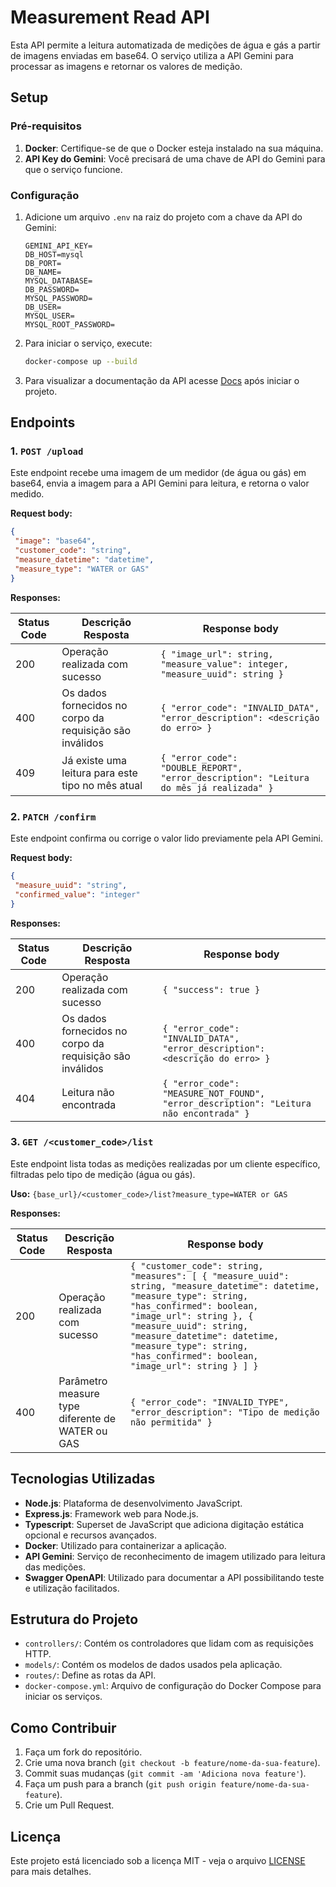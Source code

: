 # Measurement Read API

Esta API permite a leitura automatizada de medições de água e gás a partir de imagens enviadas em base64. O serviço utiliza a API Gemini para processar as imagens e retornar os valores de medição. 

## Setup

### Pré-requisitos
1. **Docker**: Certifique-se de que o Docker esteja instalado na sua máquina.
2. **API Key do Gemini**: Você precisará de uma chave de API do Gemini para que o serviço funcione.

### Configuração

1. Adicione um arquivo `.env` na raiz do projeto com a chave da API do Gemini:
    ```
    GEMINI_API_KEY=
    DB_HOST=mysql
    DB_PORT=
    DB_NAME=
    MYSQL_DATABASE=
    DB_PASSWORD=
    MYSQL_PASSWORD=
    DB_USER=
    MYSQL_USER=
    MYSQL_ROOT_PASSWORD=
    ```

2. Para iniciar o serviço, execute:
    ```bash
    docker-compose up --build
    ```

3. Para visualizar a documentação da API acesse [Docs](localhost/docs) após iniciar o projeto.

## Endpoints

### 1. `POST /upload`

Este endpoint recebe uma imagem de um medidor (de água ou gás) em base64, envia a imagem para a API Gemini para leitura, e retorna o valor medido.

**Request body:**
```json
{
 "image": "base64",
 "customer_code": "string",
 "measure_datetime": "datetime",
 "measure_type": "WATER or GAS"
}
```

**Responses:**

| Status Code | Descrição Resposta                                                                 | Response body                                                                 |
|-------------|-----------------------------------------------------------------------------------|---------------------------------------------------------------------------------------------|
| 200         | Operação realizada com sucesso                                                     | `{ "image_url": string, "measure_value": integer, "measure_uuid": string }`                  |
| 400         | Os dados fornecidos no corpo da requisição são inválidos                           | `{ "error_code": "INVALID_DATA", "error_description": <descrição do erro> }`                |
| 409         | Já existe uma leitura para este tipo no mês atual                                  | `{ "error_code": "DOUBLE_REPORT", "error_description": "Leitura do mês já realizada" }`     |

### 2. `PATCH /confirm`

Este endpoint confirma ou corrige o valor lido previamente pela API Gemini.

**Request body:**
```json
{
 "measure_uuid": "string",
 "confirmed_value": "integer"
}
```

**Responses:**

| Status Code | Descrição Resposta                                                                 | Response body                                                                 |
|-------------|-----------------------------------------------------------------------------------|---------------------------------------------------------------------------------------------|
| 200         | Operação realizada com sucesso                                                     | `{ "success": true }`                                                                        |
| 400         | Os dados fornecidos no corpo da requisição são inválidos                           | `{ "error_code": "INVALID_DATA", "error_description": <descrição do erro> }`                |
| 404         | Leitura não encontrada                                                             | `{ "error_code": "MEASURE_NOT_FOUND", "error_description": "Leitura não encontrada" }`      |

### 3. `GET /<customer_code>/list`

Este endpoint lista todas as medições realizadas por um cliente específico, filtradas pelo tipo de medição (água ou gás).

**Uso:** `{base_url}/<customer_code>/list?measure_type=WATER or GAS`

**Responses:**

| Status Code | Descrição Resposta                                                               | Response body                                                                                                                                           |
|-------------|---------------------------------------------------------------------------------|--------------------------------------------------------------------------------------------------------------------------------------------------------------------|
| 200         | Operação realizada com sucesso                                                   | `{ "customer_code": string, "measures": [ { "measure_uuid": string, "measure_datetime": datetime, "measure_type": string, "has_confirmed": boolean, "image_url": string }, { "measure_uuid": string, "measure_datetime": datetime, "measure_type": string, "has_confirmed": boolean, "image_url": string } ] }` |
| 400         | Parâmetro measure type diferente de WATER ou GAS                                 | `{ "error_code": "INVALID_TYPE", "error_description": "Tipo de medição não permitida" }`                                                                          |

## Tecnologias Utilizadas

- **Node.js**: Plataforma de desenvolvimento JavaScript.
- **Express.js**: Framework web para Node.js.
- **Typescript**: Superset de JavaScript que adiciona digitação estática opcional e recursos avançados.
- **Docker**: Utilizado para containerizar a aplicação.
- **API Gemini**: Serviço de reconhecimento de imagem utilizado para leitura das medições.
- **Swagger OpenAPI**: Utilizado para documentar a API possibilitando teste e utilização facilitados.
  
## Estrutura do Projeto

- `controllers/`: Contém os controladores que lidam com as requisições HTTP.
- `models/`: Contém os modelos de dados usados pela aplicação.
- `routes/`: Define as rotas da API.
- `docker-compose.yml`: Arquivo de configuração do Docker Compose para iniciar os serviços.

## Como Contribuir

1. Faça um fork do repositório.
2. Crie uma nova branch (`git checkout -b feature/nome-da-sua-feature`).
3. Commit suas mudanças (`git commit -am 'Adiciona nova feature'`).
4. Faça um push para a branch (`git push origin feature/nome-da-sua-feature`).
5. Crie um Pull Request.

## Licença

Este projeto está licenciado sob a licença MIT - veja o arquivo [LICENSE](LICENSE) para mais detalhes.
